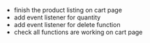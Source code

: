 * finish the product listing on cart page
* add event listener for quantity 
* add event listener for delete function
* check all functions are working on cart page